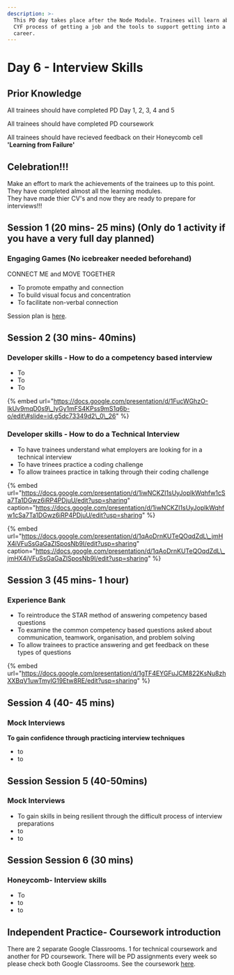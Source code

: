 ```yaml
---
description: >-
  This PD day takes place after the Node Module. Trainees will learn about the
  CYF process of getting a job and the tools to support getting into a new
  career.
---
```


# Day 6 - Interview Skills

## Prior Knowledge  

All trainees should have completed PD Day 1, 2, 3, 4 and 5

All trainees should have completed PD coursework 

All trainees should have recieved feedback on their Honeycomb cell **'Learning from Failure'** 

## Celebration!!!

Make an effort to mark the achievements of the trainees up to this point.   
They have completed almost all the learning modules.   
They have made thier CV's and now they are ready to prepare for interviews!!!  

## Session 1 \(20 mins- 25 mins\) \(Only do 1 activity if you have a very full day planned\) 

### Engaging Games \(No icebreaker needed beforehand\) 

CONNECT ME and MOVE TOGETHER 

* To promote empathy and connection
* To build visual focus and concentration
* To facilitate non-verbal connection 

Session plan is [here](https://personaldevelopment.codeyourfuture.io/sessions/react-pd-day-5/engaging-games). 

## Session 2 \(30 mins- 40mins\)

### Developer skills - How to do a competency based interview

* To
* To
* To

{% embed url="https://docs.google.com/presentation/d/1FucWGhzO-IkUv9mqD0s9\_IyGy1mFS4KPss9mS1q6b-o/edit\#slide=id.g5dc73349d2\_0\_26" %}



### Developer skills - How to do a Technical Interview 

* To have trainees understand what employers are looking for in a technical interview
* To have trinees practice a coding challenge
* To allow trainees practice in talking through their coding challenge 

{% embed url="https://docs.google.com/presentation/d/1iwNCKZI1sUyJoplkWqhfw1cSa7Ta1DGwz6iRP4PDjuU/edit?usp=sharing" caption="https://docs.google.com/presentation/d/1iwNCKZI1sUyJoplkWqhfw1cSa7Ta1DGwz6iRP4PDjuU/edit?usp=sharing" %}

{% embed url="https://docs.google.com/presentation/d/1qAoDrnKUTeQOqdZdL\_jmHX4iVFuSsGaGaZlSposNb9I/edit?usp=sharing" caption="https://docs.google.com/presentation/d/1qAoDrnKUTeQOqdZdL\_jmHX4iVFuSsGaGaZlSposNb9I/edit?usp=sharing" %}

## Session 3 \(45 mins- 1 hour\)

### Experience Bank

* To reintroduce the STAR method of answering competency based questions 
* To examine the common competency based questions asked about communication, teamwork, organisation, and problem solving
* To allow trainees to practice answering and get feedback on these types of questions

{% embed url="https://docs.google.com/presentation/d/1gTF4EYGFuJCM822KsNu8zhXXBqV1uwTmylG19Etw8RE/edit?usp=sharing" %}



## Session 4 \(40- 45 mins\)

### Mock Interviews

**To gain confidence through practicing interview techniques**

* to
* to



## Session Session 5 \(40-50mins\) 

### Mock Interviews 

* To gain skills in being resilient through the difficult process of interview preparations
* to
* to



## Session Session 6 \(30 mins\) 

### Honeycomb- Interview skills

* To
* to
* to



## Independent Practice- Coursework introduction ‌ <a id="independent-practice-coursework-introduction"></a>

There are 2 separate Google Classrooms. 1 for technical coursework and another for PD coursework. There will be PD assignments every week so please check both Google Classrooms. See the coursework [here](https://personaldevelopment.codeyourfuture.io/sessions/js2-pd-day-4/coursework).




